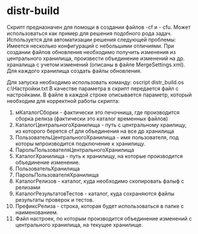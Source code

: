 # distr-build

Скрипт предназначен для помощи в создании файлов -сf и - cfu. Может использоваться как пример для решения подобного рода задач.
Используется для автоматизации решения  следующей проблемы:
Имеется несколько конфигураций с небольшими отличиями. При создании файлов обновления необходимо получить изменения из центрального хранилища, произвести объединение изменений на др. храналища с учетом изменений (описаны в файле MergeSettings.xml). Для каждого хранилища создать файлы обновления.


Для запуска необходимо использовать команду: oscript distr_build.os c:\Настройки.txt
В качестве параметра в скрипт передается файл с настройками. В файле в каждой строке описывается параметр, который необходим для корректной работы скрипта:
1. мКаталогСборки - фактически это печочница, где производится сборка релиза (фактически это каталог временных файлов)
2. КаталогЦентральногоХранилища - путь с центральному храилищу, из которого берется cf для объединения на все др хранилища
3. ПользовательЦентральногоХранилища - имя пользователя, под которы мпроизводится подключение к хранилищу.
4. ПарольПользователяЦентральногоХранилища
5. КаталогХранилища - путь к хранилищу, на которые производится объединение изменение.
6. ПользовательХранилища
7. ПарольПользователяХранилища
8. КаталогРелизов - каталог, куда необходимо скопировать фалыф с релизами
9. КаталогРезультатовТестов - каталог, куда сохраняются файлы результаты проверок и тестов.
10. ПрефиксРелиза - строка, которая будет использоваться в папке с наименованием.
11. Файл настроек, по которым производится объединение изменений с центрального хранилища, на текущее хранилище.

